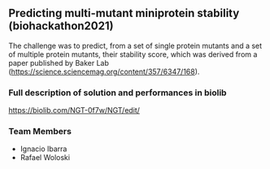 ## Predicting multi-mutant miniprotein stability (biohackathon2021)

The challenge was to predict, from a set of single protein mutants and a set of multiple protein mutants, their stability score, which was derived from a paper published by Baker Lab (https://science.sciencemag.org/content/357/6347/168).

### Full description of solution and performances in biolib
https://biolib.com/NGT-0f7w/NGT/edit/

### Team Members
- Ignacio Ibarra
- Rafael Woloski
